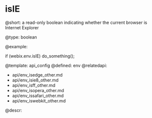 isIE
=============


@short: a read-only boolean indicating whether the current browser is Internet Explorer
	

@type: boolean

@example:

if (webix.env.isIE)
	do_something();


@template:	api_config
@defined:	env	
@relatedapi:
- api/env_isedge_other.md
- api/env_isie8_other.md
- api/env_isff_other.md
- api/env_isopera_other.md
- api/env_issafari_other.md
- api/env_iswebkit_other.md

@descr:


